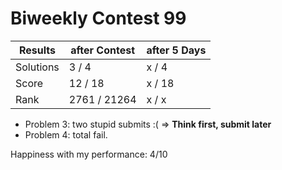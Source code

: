 # Biweekly Contest 99


| Results   | after Contest | after 5 Days |
| ---       | ---           | ---          |
| Solutions | 3  / 4        | x / 4        |
| Score     | 12 / 18       | x / 18       |
| Rank      | 2761 / 21264  | x / x        |

- Problem 3: two stupid submits :( => **Think first, submit later**
- Problem 4: total fail. 

Happiness with my performance: 4/10